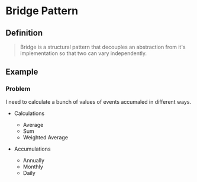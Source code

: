 # Bridge Pattern

## Definition

> Bridge is a structural pattern that decouples an abstraction from it's implementation so that two can vary independently.


## Example

### Problem

I need to calculate a bunch of values of events accumaled in different ways.

- Calculations
  - Average
  - Sum
  - Weighted Average
  
- Accumulations
  - Annually
  - Monthly
  - Daily
